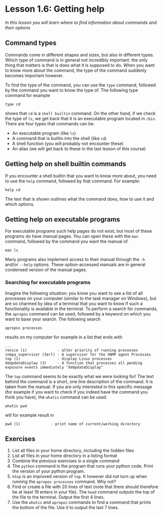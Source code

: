 # Lesson 1.6: Getting help
*In this lesson you will learn where to find information about commands and their options*

## Command types
Commands come in different shapes and sizes, but also in different types. Which type of command is in general not incredibly important: the only thing that matters is that is does what it is supposed to do. When you want to know more about the command, the type of the command suddenly becomes important however.

To find the type of the command, you can use the `type` command, followed by the command you want to know the type of. The following type command for example

```
type cd
```

shows that `cd` is a `shell builtin` command. On the other hand, if we check the type of `ls`, we get back that it is an executable program located in `/bin`. There are four types that commands can be:

- An executable program (like `ls`)
- A command that is builtin into the shell (like `cd`)
- A shell function (you will probably not encounter these)
- An alias (we will get back to these in the last lesson of this course)

## Getting help on shell builtin commands
If you encounter a shell builtin that you want to know more about, you need to use the `help` command, followed by that command. For example:

```
help cd
```

The text that is shown outlines what the command does, how to use it and which options.

## Getting help on executable programs
For executable programs such help pages do not exist, but most of these programs *do* have manual pages. You can open these with the `man` command, followed by the command you want the manual of.

```
man ls
```

Many programs also implement access to their manual through the `-h` and/or `--help` options. These option-accessed manuals are in general condensed version of the manual pages.

### Searching for executable programs
Imagine the following situation: you know you want to see a list of all processes on your computer (similar to the task manager on Windows), but are so charmed by idea of a terminal that you want to know if such a functionality is available in the terminal. To perform a search for commands, the `apropos` command can be used, followed by a keyword on which you want to base your search. The following search

```
apropos processes
```

results on my computer for example in a list that ends with

```
...
renice (1)              - alter priority of running processes
snmpa_supervisor (3erl) - A supervisor for the SNMP agent Processes
top (1)                 - display Linux processes
XmUpdateDisplay (3)     - A function that processes all pending exposure events immediately "XmUpdateDisplay"
```

The `top` command seems to be exactly what we were looking for! The text behind the command is a short, one line description of the command. It is taken from the manual. If you are only interested in this specific message (for example if you want to check if you indeed have the command you think you have), the `whatis` command can be used.

```
whatis pwd
```

will for example result in

```
pwd (1)              - print name of current/working directory
```

## Exercises
1. List all files in your home directory, *including* the hidden files
2. List all files in your home directory in a listing format
3. Combine the previous exercises in a single command
4. The `python` command is the program that runs your python code. Print the version of your python program.
5. `htop` is an improved version of `top`. It however did not turn up when running the `apropos processes` command. Why not?
6. Find or create a file with 20 lines of text (note that there should therefore be at least 19 enters in your file). The `head` command outputs the top of the file to the terminal. Output the first 4 lines.
7. Use the `whatis` and `apropos` commands to find a command that prints the bottom of the file. Use it to output the last 7 lines.
